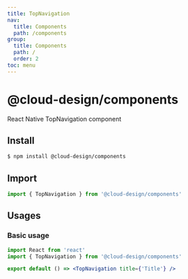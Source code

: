 ```yaml
---
title: TopNavigation
nav:
  title: Components
  path: /components
group:
  title: Components
  path: /
  order: 2
toc: menu
---
```


# @cloud-design/components

React Native TopNavigation component

## Install

```sh
$ npm install @cloud-design/components
```

## Import

```js
import { TopNavigation } from '@cloud-design/components'
```

## Usages

### Basic usage

```jsx
import React from 'react'
import { TopNavigation } from '@cloud-design/components'

export default () => <TopNavigation title={'Title'} />
```
